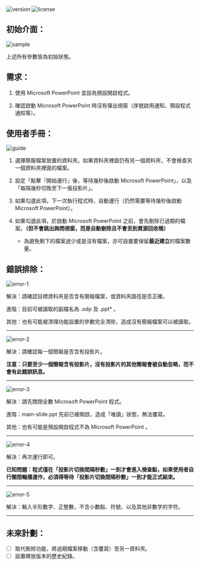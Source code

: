 ![version][1] ![license][2]

[1]: https://img.shields.io/badge/version-1.1-green.svg
[2]: https://img.shields.io/badge/license-GPLv3-blue.svg

## 初始介面：

![sample][3]

上述所有參數皆為初始狀態。

[3]: https://raw.githubusercontent.com/FlowerEatFish/project.tv-wall/master/public/image/sample.png

## 需求：

1. 使用 Microsoft PowerPoint 並設為預設開啟程式。

2. 確認啟動 Microsoft PowerPoint 時沒有彈出視窗（序號啟用通知、預設程式通知等）。

## 使用者手冊：

![guide][4]

[4]: https://raw.githubusercontent.com/FlowerEatFish/project.tv-wall/master/public/image/guide.png

1. 選擇簡報檔案放置的資料夾。如果資料夾裡面仍有另一個資料夾，不會檢查另一個資料夾裡面的檔案。

2. 設定「點擊『開始運行』後，等待幾秒後啟動 Microsoft PowerPoint」，以及「每隔幾秒切換至下一張投影片」。

3. 如果勾選此項，下一次執行程式時，自動運行（仍然需要等待幾秒後啟動 Microsoft PowerPoint）。

4. 如果勾選此項，於啟動 Microsoft PowerPoint 之前，會先刪除已過期的檔案。**（但不會跳出詢問視窗，而是自動刪除且不會丟到資源回收桶）**

   - 為避免剩下的檔案過少或是沒有檔案，亦可設置要保留**最近建立**的檔案數量。

## 錯誤排除：

![error-1][error-1]

解決：請確認目標資料夾是否含有簡報檔案，或資料夾路徑是否正確。

進階：目前可被讀取的副檔名為 .odp 及 .ppt* 。

其他：也有可能被清理功能設置的參數完全清除，造成沒有簡報檔案可以被讀取。

***

![error-2][error-2]

解決：請確認每一個簡報是否含有投影片。

**注意：只要至少一個簡報含有投影片，沒有投影片的其他簡報會被自動忽略，而不會有此錯誤訊息。**

***

![error-3][error-3]

解決：請先關閉全數 Microsoft PowerPoint 程式。

進階：main-slide.ppt 先前已被開啟，造成「唯讀」狀態，無法覆寫。

其他：也有可能是預設開啟程式不為 Microsoft PowerPoint 。

***

![error-4][error-4]

解決：再次運行即可。

**已知問題：程式僅在「投影片切換間隔秒數」一到才會進入檢查點，如果使用者自行關閉輪播運作，必須得等待「投影片切換間隔秒數」一到才能正式結束。**

***

![error-5][error-5]

解決：輸入半形數字、正整數，不含小數點、符號、以及其他非數字的字符。

***

[error-1]: https://raw.githubusercontent.com/FlowerEatFish/project.tv-wall/master/public/image/error-1.png
[error-2]: https://raw.githubusercontent.com/FlowerEatFish/project.tv-wall/master/public/image/error-2.png
[error-3]: https://raw.githubusercontent.com/FlowerEatFish/project.tv-wall/master/public/image/error-3.png
[error-4]: https://raw.githubusercontent.com/FlowerEatFish/project.tv-wall/master/public/image/error-4.png
[error-5]: https://raw.githubusercontent.com/FlowerEatFish/project.tv-wall/master/public/image/error-5.png

## 未來計劃：

- [ ] 取代刪除功能，將過期檔案移動（含覆寫）至另一資料夾。
- [ ] 設置釋放版本的歷史紀錄。
